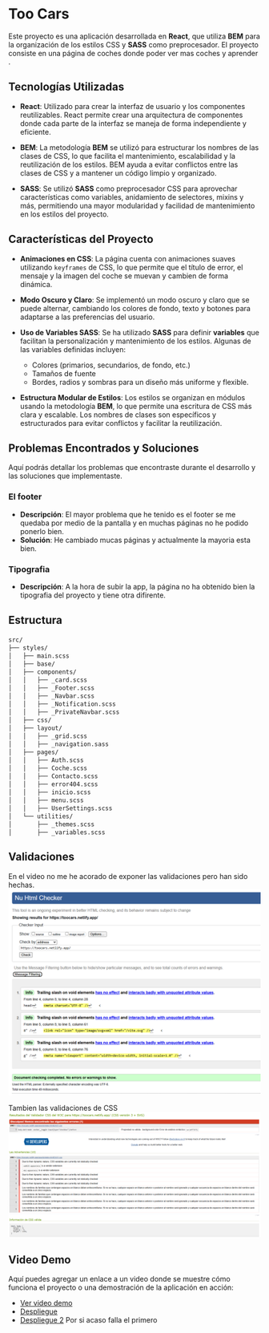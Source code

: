 # Too Cars

Este proyecto es una aplicación desarrollada en **React**, que utiliza **BEM** para la organización de los estilos CSS y **SASS** como preprocesador. El proyecto consiste en una página de coches donde poder ver mas coches y aprender .

## Tecnologías Utilizadas

- **React**: Utilizado para crear la interfaz de usuario y los componentes reutilizables. React permite crear una arquitectura de componentes donde cada parte de la interfaz se maneja de forma independiente y eficiente.
  
- **BEM**: La metodología **BEM** se utilizó para estructurar los nombres de las clases de CSS, lo que facilita el mantenimiento, escalabilidad y la reutilización de los estilos. BEM ayuda a evitar conflictos entre las clases de CSS y a mantener un código limpio y organizado.
  
- **SASS**: Se utilizó **SASS** como preprocesador CSS para aprovechar características como variables, anidamiento de selectores, mixins y más, permitiendo una mayor modularidad y facilidad de mantenimiento en los estilos del proyecto.

## Características del Proyecto

- **Animaciones en CSS**: La página cuenta con animaciones suaves utilizando `keyframes` de CSS, lo que permite que el título de error, el mensaje y la imagen del coche se muevan y cambien de forma dinámica.
  
- **Modo Oscuro y Claro**: Se implementó un modo oscuro y claro que se puede alternar, cambiando los colores de fondo, texto y botones para adaptarse a las preferencias del usuario.
  
- **Uso de Variables SASS**: Se ha utilizado **SASS** para definir **variables** que facilitan la personalización y mantenimiento de los estilos. Algunas de las variables definidas incluyen:
  - Colores (primarios, secundarios, de fondo, etc.)
  - Tamaños de fuente
  - Bordes, radios y sombras para un diseño más uniforme y flexible.
  
- **Estructura Modular de Estilos**: Los estilos se organizan en módulos usando la metodología **BEM**, lo que permite una escritura de CSS más clara y escalable. Los nombres de clases son específicos y estructurados para evitar conflictos y facilitar la reutilización.

## Problemas Encontrados y Soluciones

Aquí podrás detallar los problemas que encontraste durante el desarrollo y las soluciones que implementaste.

### El footer
   - **Descripción**: El mayor problema que he tenido es el footer se me quedaba por medio de la pantalla y en muchas páginas no he podido ponerlo bien.
   - **Solución**: He cambiado mucas páginas y actualmente la mayoria esta bien.

### Tipografia
   - **Descripción**: A la hora de subir la app, la página no ha obtenido bien la tipografia del proyecto y tiene otra difirente.


## Estructura
```
src/
├── styles/
│   ├── main.scss
│   ├── base/
│   ├── components/
│   │   ├── _card.scss
│   │   ├── _Footer.scss
│   │   ├── _Navbar.scss
│   │   ├── _Notification.scss
│   │   ├── _PrivateNavbar.scss
│   ├── css/
│   ├── layout/
│   │   ├── _grid.scss
│   │   ├── _navigation.sass
│   ├── pages/
│   │   ├── Auth.scss
│   │   ├── Coche.scss
│   │   ├── Contacto.scss
│   │   ├── error404.scss
│   │   ├── inicio.scss
│   │   ├── menu.scss
│   │   ├── UserSettings.scss
│   └── utilities/
│       ├── _themes.scss
│       ├── _variables.scss

```

## Validaciones
En el video no me he acorado de exponer las validaciones pero han sido hechas.
![alt text](image.png)

Tambien las validaciones de CSS
![alt text](image-1.png)

## Video Demo

Aquí puedes agregar un enlace a un video donde se muestre cómo funciona el proyecto o una demostración de la aplicación en acción:

- [Ver video demo](URL_DEL_VIDEO)
- [Despliegue](https://toocars.netlify.app/)
- [Despliegue 2](https://rad-semolina-0aebe9.netlify.app/) Por si acaso falla el primero


